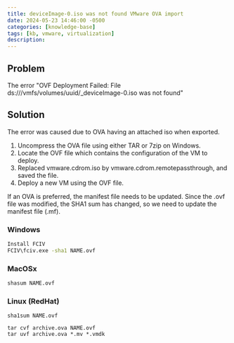 ```yaml
---
title: deviceImage-0.iso was not found VMware OVA import
date: 2024-05-23 14:46:00 -0500
categories: [knowledge-base]
tags: [kb, vmware, virtualization]
description:
---
```


## Problem

The error "OVF Deployment Failed: File ds:///vmfs/volumes/uuid/\_deviceImage-0.iso was not found"

## Solution

The error was caused due to OVA having an attached iso when exported.

1. Uncompress the OVA file using either TAR or 7zip on Windows.
2. Locate the OVF file which contains the configuration of the VM to deploy.
3. Replaced vmware.cdrom.iso by vmware.cdrom.remotepassthrough, and saved the file.
4. Deploy a new VM using the OVF file.

If an OVA is preferred, the manifest file needs to be updated.
Since the .ovf file was modified, the SHA1 sum has changed, so we need to update the manifest file (.mf).

### Windows

```bat
Install FCIV
FCIV\fciv.exe -sha1 NAME.ovf
```

### MacOSx

```zsh
shasum NAME.ovf
```

### Linux (RedHat)

```shell
sha1sum NAME.ovf
```

```shell
tar cvf archive.ova NAME.ovf
tar uvf archive.ova *.mv *.vmdk
```
